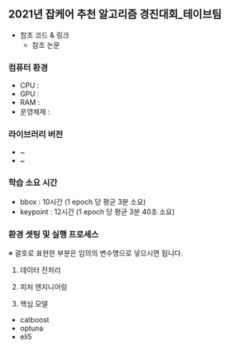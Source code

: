 ## 2021년 잡케어 추천 알고리즘 경진대회_테이브팀

* 참조 코드 & 링크
  * 참조 논문


### 컴퓨터 환경
* CPU : 
* GPU : 
* RAM : 
* 운영체제 : 

### 라이브러리 버전
* ~
* ~

### 학습 소요 시간
* bbox : 10시간 (1 epoch 당 평균 3분 소요)
* keypoint : 12시간 (1 epoch 당 평균 3분 40초 소요)

### 환경 셋팅 및 실행 프로세스
※ 괄호로 표현한 부분은 임의의 변수명으로 넣으시면 됩니다.

1. 데이터 전처리

2. 피처 엔지니어링

3. 핵심 모델
* catboost
* optuna
* eli5



